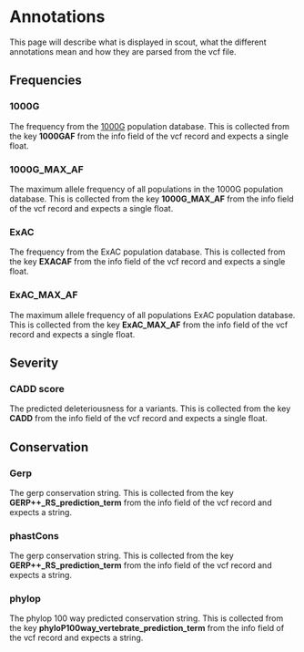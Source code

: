 # Annotations

This page will describe what is displayed in scout, what the different annotations mean and how they are parsed from the vcf file.

## Frequencies

### 1000G ###

The frequency from the [1000G][1000g] population database. This is collected from the key **1000GAF** from the info field of the vcf record and expects a single float.

### 1000G_MAX_AF ###

The maximum allele frequency of all populations in the 1000G population database. This is collected from the key **1000G_MAX_AF** from the info field of the vcf record and expects a single float.

### ExAC ###

The frequency from the ExAC population database. This is collected from the key **EXACAF** from the info field of the vcf record and expects a single float.

### ExAC_MAX_AF ###

The maximum allele frequency of all populations ExAC population database. This is collected from the key **ExAC_MAX_AF** from the info field of the vcf record and expects a single float.

## Severity ##

### CADD score ###

The predicted deleteriousness for a variants. This is collected from the key **CADD** from the info field of the vcf record and expects a single float.

## Conservation ##

### Gerp ###

The gerp conservation string. This is collected from the key **GERP++_RS_prediction_term** from the info field of the vcf record and expects a string.

### phastCons ###

The gerp conservation string. This is collected from the key **GERP++_RS_prediction_term** from the info field of the vcf record and expects a string.

### phylop ###

The phylop 100 way predicted conservation string. This is collected from the key **phyloP100way_vertebrate_prediction_term** from the info field of the vcf record and expects a string.

[1000g]: http://www.1000genomes.org/
